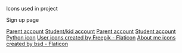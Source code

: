 Icons used in project

Sign up page

[Parent account](https://www.flaticon.com/free-icons/playing)
[Student/kid account](https://www.flaticon.com/free-icons/student)
[Parent account](https://www.flaticon.com/free-icons/woman)
[Student account](https://www.flaticon.com/free-icons/student)
[Python icon](https://www.flaticon.com/free-icons/python)
<a href="https://www.flaticon.com/free-icons/user" title="user icons">User icons created by Freepik - Flaticon</a>
<a href="https://www.flaticon.com/free-icons/about-me" title="about me icons">About me icons created by bsd - Flaticon</a>